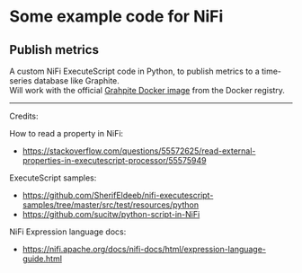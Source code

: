 # Some example code for NiFi

## Publish metrics

A custom NiFi ExecuteScript code in Python, to publish metrics to a time-series database like Graphite.  
Will work with the official [Grahpite Docker image](https://registry.hub.docker.com/r/graphiteapp/graphite-statsd/) from the Docker registry.

---

Credits:  

How to read a property in NiFi: 
- https://stackoverflow.com/questions/55572625/read-external-properties-in-executescript-processor/55575949  

ExecuteScript samples:
- https://github.com/SherifEldeeb/nifi-executescript-samples/tree/master/src/test/resources/python
- https://github.com/sucitw/python-script-in-NiFi

NiFi Expression language docs:
- https://nifi.apache.org/docs/nifi-docs/html/expression-language-guide.html

